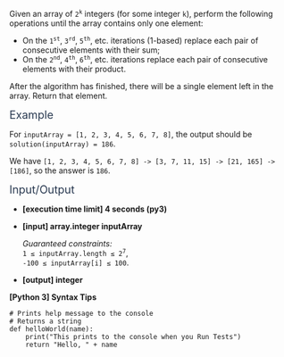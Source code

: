 <p>Given an array of <code>2<sup>k</sup></code> integers (for some integer <code>k</code>), perform the following operations until the array contains only one element:</p>
<ul>
<li>On the <code>1<sup>st</sup></code>, <code>3<sup>rd</sup></code>, <code>5<sup>th</sup></code>, etc. iterations (1-based) replace each pair of consecutive elements with their sum;</li>
<li>On the <code>2<sup>nd</sup></code>, <code>4<sup>th</sup></code>, <code>6<sup>th</sup></code>, etc. iterations replace each pair of consecutive elements with their product.</li>
</ul>
<p>After the algorithm has finished, there will be a single element left in the array. Return that element.</p>
<p><span class="markdown--header" style="color:#2b3b52;font-size:1.4em">Example</span></p>
<p>For <code>inputArray = [1, 2, 3, 4, 5, 6, 7, 8]</code>, the output should be<br />
<code>solution(inputArray) = 186</code>.</p>
<p>We have <code>[1, 2, 3, 4, 5, 6, 7, 8] -&gt; [3, 7, 11, 15] -&gt; [21, 165] -&gt; [186]</code>, so the answer is <code>186</code>.</p>
<p><span class="markdown--header" style="color:#2b3b52;font-size:1.4em">Input/Output</span></p>
<ul>
<li>
<p><strong>[execution time limit] 4 seconds (py3)</strong></p>
</li>
<li>
<p><strong>[input] array.integer inputArray</strong></p>
<p><em>Guaranteed constraints:</em><br />
<code>1 ≤ inputArray.length ≤ 2<sup>7</sup></code>,<br />
<code>-100 ≤ inputArray[i] ≤ 100</code>.</p>
</li>
<li>
<p><strong>[output] integer</strong></p>
</li>
</ul>
<p><strong>[Python 3] Syntax Tips</strong></p>
<pre><code class="language-python"><span class="hljs-comment"># Prints help message to the console</span>
<span class="hljs-comment"># Returns a string</span>
<span class="hljs-keyword">def</span> <span class="hljs-title function_">helloWorld</span>(<span class="hljs-params">name</span>):
    <span class="hljs-built_in">print</span>(<span class="hljs-string">"This prints to the console when you Run Tests"</span>)
    <span class="hljs-keyword">return</span> <span class="hljs-string">"Hello, "</span> + name

</code></pre>
